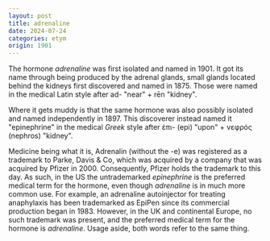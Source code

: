 ```yaml
---
layout: post
title: adrenaline
date: 2024-07-24
categories: etym
origin: 1901
---
```

The hormone *adrenaline* was first isolated and named in 1901. It got its name through being produced by the adrenal glands, small glands located behind the kidneys first discovered and named in 1875. Those were named in the medical Latin style after ad- "near" + rēn "kidney".

Where it gets muddy is that the same hormone was also possibly isolated and named independently in 1897. This discoverer instead named it "epinephrine" in the medical *Greek* style after ἐπι- (epi) "upon" + νεφρός (nephros) "kidney".

Medicine being what it is, Adrenalin (without the -e) was registered as a trademark to Parke, Davis & Co, which was acquired by a company that was acquired by Pfizer in 2000. Consequently, Pfizer holds the trademark to this day. As such, in the US the untrademarked *epinephrine* is the preferred medical term for the hormone, even though *adrenaline* is in much more common use. For example, an adrenaline autoinjector for treating anaphylaxis has been trademarked as EpiPen since its commercial production began in 1983. However, in the UK and continental Europe, no such trademark was present, and the preferred medical term for the hormone is *adrenaline*. Usage aside, both words refer to the same thing.
